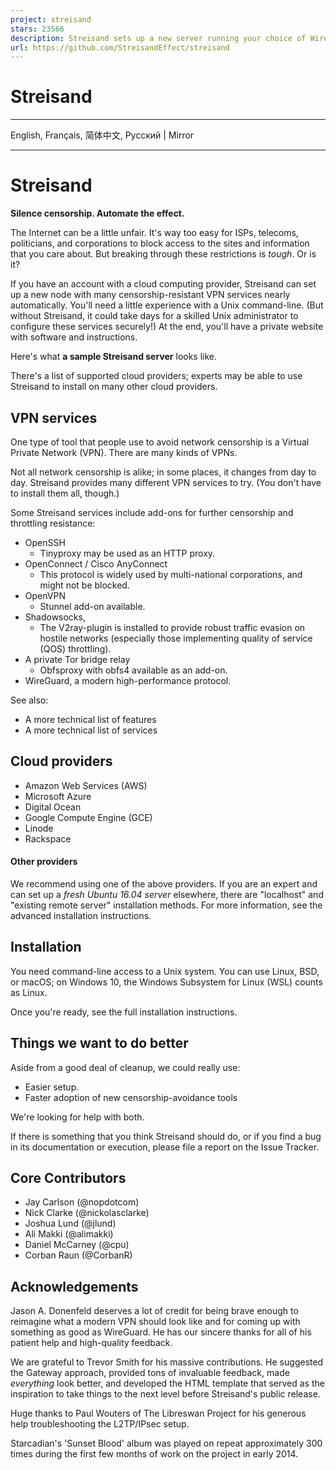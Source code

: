 ```yaml
---
project: streisand
stars: 23566
description: Streisand sets up a new server running your choice of WireGuard, OpenConnect, OpenSSH, OpenVPN, Shadowsocks, sslh, Stunnel, or a Tor bridge. It also generates custom instructions for all of these services. At the end of the run you are given an HTML file with instructions that can be shared with friends, family members, and fellow activists.
url: https://github.com/StreisandEffect/streisand
---
```


Streisand
=========

* * *

English, Français, 简体中文, Русский | Mirror

* * *

Streisand
=========

**Silence censorship. Automate the effect.**

The Internet can be a little unfair. It's way too easy for ISPs, telecoms, politicians, and corporations to block access to the sites and information that you care about. But breaking through these restrictions is _tough_. Or is it?

If you have an account with a cloud computing provider, Streisand can set up a new node with many censorship-resistant VPN services nearly automatically. You'll need a little experience with a Unix command-line. (But without Streisand, it could take days for a skilled Unix administrator to configure these services securely!) At the end, you'll have a private website with software and instructions.

Here's what **a sample Streisand server** looks like.

There's a list of supported cloud providers; experts may be able to use Streisand to install on many other cloud providers.

VPN services
------------

One type of tool that people use to avoid network censorship is a Virtual Private Network (VPN). There are many kinds of VPNs.

Not all network censorship is alike; in some places, it changes from day to day. Streisand provides many different VPN services to try. (You don't have to install them all, though.)

Some Streisand services include add-ons for further censorship and throttling resistance:

-   OpenSSH
    -   Tinyproxy may be used as an HTTP proxy.
-   OpenConnect / Cisco AnyConnect
    -   This protocol is widely used by multi-national corporations, and might not be blocked.
-   OpenVPN
    -   Stunnel add-on available.
-   Shadowsocks,
    -   The V2ray-plugin is installed to provide robust traffic evasion on hostile networks (especially those implementing quality of service (QOS) throttling).
-   A private Tor bridge relay
    -   Obfsproxy with obfs4 available as an add-on.
-   WireGuard, a modern high-performance protocol.

See also:

-   A more technical list of features
-   A more technical list of services

Cloud providers
---------------

-   Amazon Web Services (AWS)
-   Microsoft Azure
-   Digital Ocean
-   Google Compute Engine (GCE)
-   Linode
-   Rackspace

#### Other providers

We recommend using one of the above providers. If you are an expert and can set up a _fresh Ubuntu 16.04 server_ elsewhere, there are "localhost" and "existing remote server" installation methods. For more information, see the advanced installation instructions.

Installation
------------

You need command-line access to a Unix system. You can use Linux, BSD, or macOS; on Windows 10, the Windows Subsystem for Linux (WSL) counts as Linux.

Once you're ready, see the full installation instructions.

Things we want to do better
---------------------------

Aside from a good deal of cleanup, we could really use:

-   Easier setup.
-   Faster adoption of new censorship-avoidance tools

We're looking for help with both.

If there is something that you think Streisand should do, or if you find a bug in its documentation or execution, please file a report on the Issue Tracker.

Core Contributors
-----------------

-   Jay Carlson (@nopdotcom)
-   Nick Clarke (@nickolasclarke)
-   Joshua Lund (@jlund)
-   Ali Makki (@alimakki)
-   Daniel McCarney (@cpu)
-   Corban Raun (@CorbanR)

Acknowledgements
----------------

Jason A. Donenfeld deserves a lot of credit for being brave enough to reimagine what a modern VPN should look like and for coming up with something as good as WireGuard. He has our sincere thanks for all of his patient help and high-quality feedback.

We are grateful to Trevor Smith for his massive contributions. He suggested the Gateway approach, provided tons of invaluable feedback, made _everything_ look better, and developed the HTML template that served as the inspiration to take things to the next level before Streisand's public release.

Huge thanks to Paul Wouters of The Libreswan Project for his generous help troubleshooting the L2TP/IPsec setup.

Starcadian's 'Sunset Blood' album was played on repeat approximately 300 times during the first few months of work on the project in early 2014.
